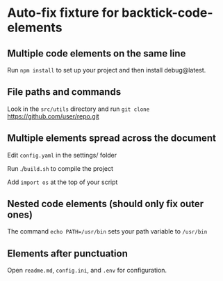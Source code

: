 # Auto-fix fixture for backtick-code-elements

## Multiple code elements on the same line

Run `npm install` to set up your project and then install debug@latest. <!-- ✅ -->

## File paths and commands

Look in the `src/utils` directory and run `git clone` https://github.com/user/repo.git <!-- ✅ -->

## Multiple elements spread across the document

Edit `config.yaml` in the settings/ folder <!-- ✅ -->

Run ./`build.sh` to compile the project <!-- ✅ -->

Add `import os` at the top of your script <!-- ✅ -->

## Nested code elements (should only fix outer ones)

The command `echo PATH=/usr/bin` sets your path variable to `/usr/bin` <!-- ✅ -->

## Elements after punctuation

Open `readme.md`, `config.ini`, and `.env` for configuration. <!-- ✅ -->
